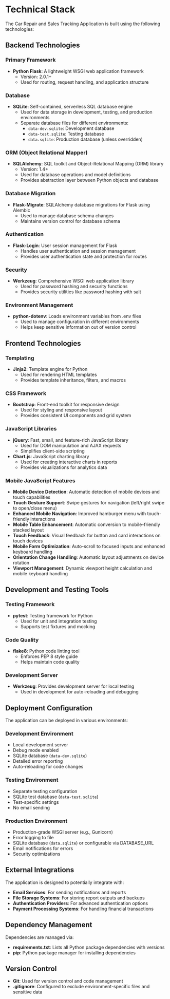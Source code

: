 # Technical Stack

The Car Repair and Sales Tracking Application is built using the following technologies:

## Backend Technologies

### Primary Framework
- **Python Flask**: A lightweight WSGI web application framework
  - Version: 2.0.1+
  - Used for routing, request handling, and application structure

### Database
- **SQLite**: Self-contained, serverless SQL database engine
  - Used for data storage in development, testing, and production environments
  - Separate database files for different environments:
    - `data-dev.sqlite`: Development database
    - `data-test.sqlite`: Testing database
    - `data.sqlite`: Production database (unless overridden)

### ORM (Object Relational Mapper)
- **SQLAlchemy**: SQL toolkit and Object-Relational Mapping (ORM) library
  - Version: 1.4+
  - Used for database operations and model definitions
  - Provides abstraction layer between Python objects and database

### Database Migration
- **Flask-Migrate**: SQLAlchemy database migrations for Flask using Alembic
  - Used to manage database schema changes
  - Maintains version control for database schema

### Authentication
- **Flask-Login**: User session management for Flask
  - Handles user authentication and session management
  - Provides user authentication state and protection for routes

### Security
- **Werkzeug**: Comprehensive WSGI web application library
  - Used for password hashing and security functions
  - Provides security utilities like password hashing with salt

### Environment Management
- **python-dotenv**: Loads environment variables from .env files
  - Used to manage configuration in different environments
  - Helps keep sensitive information out of version control

## Frontend Technologies

### Templating
- **Jinja2**: Template engine for Python
  - Used for rendering HTML templates
  - Provides template inheritance, filters, and macros

### CSS Framework
- **Bootstrap**: Front-end toolkit for responsive design
  - Used for styling and responsive layout
  - Provides consistent UI components and grid system

### JavaScript Libraries
- **jQuery**: Fast, small, and feature-rich JavaScript library
  - Used for DOM manipulation and AJAX requests
  - Simplifies client-side scripting
- **Chart.js**: JavaScript charting library
  - Used for creating interactive charts in reports
  - Provides visualizations for analytics data

### Mobile JavaScript Features
- **Mobile Device Detection**: Automatic detection of mobile devices and touch capabilities
- **Touch Gesture Support**: Swipe gestures for navigation (left/right swipe to open/close menu)
- **Enhanced Mobile Navigation**: Improved hamburger menu with touch-friendly interactions
- **Mobile Table Enhancement**: Automatic conversion to mobile-friendly stacked layout
- **Touch Feedback**: Visual feedback for button and card interactions on touch devices
- **Mobile Form Optimization**: Auto-scroll to focused inputs and enhanced keyboard handling
- **Orientation Change Handling**: Automatic layout adjustments on device rotation
- **Viewport Management**: Dynamic viewport height calculation and mobile keyboard handling

## Development and Testing Tools

### Testing Framework
- **pytest**: Testing framework for Python
  - Used for unit and integration testing
  - Supports test fixtures and mocking

### Code Quality
- **flake8**: Python code linting tool
  - Enforces PEP 8 style guide
  - Helps maintain code quality

### Development Server
- **Werkzeug**: Provides development server for local testing
  - Used in development for auto-reloading and debugging

## Deployment Configuration

The application can be deployed in various environments:

### Development Environment
- Local development server
- Debug mode enabled
- SQLite database (`data-dev.sqlite`)
- Detailed error reporting
- Auto-reloading for code changes

### Testing Environment
- Separate testing configuration
- SQLite test database (`data-test.sqlite`)
- Test-specific settings
- No email sending

### Production Environment
- Production-grade WSGI server (e.g., Gunicorn)
- Error logging to file
- SQLite database (`data.sqlite`) or configurable via DATABASE_URL
- Email notifications for errors
- Security optimizations

## External Integrations

The application is designed to potentially integrate with:

- **Email Services**: For sending notifications and reports
- **File Storage Systems**: For storing report outputs and backups
- **Authentication Providers**: For advanced authentication options
- **Payment Processing Systems**: For handling financial transactions

## Dependency Management

Dependencies are managed via:

- **requirements.txt**: Lists all Python package dependencies with versions
- **pip**: Python package manager for installing dependencies

## Version Control

- **Git**: Used for version control and code management
- **.gitignore**: Configured to exclude environment-specific files and sensitive data 